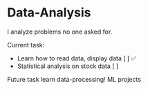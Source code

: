 # Data-Analysis
I analyze problems no one asked for. 

Current task: 
- Learn how to read data, display data [ ] :white_check_mark:
- Statistical analysis on stock data [ ]

Future task
learn data-processing! 
ML projects

